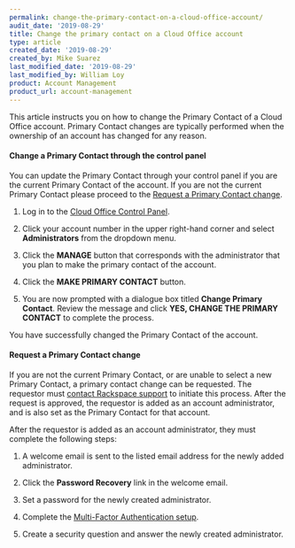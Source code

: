 ```yaml
---
permalink: change-the-primary-contact-on-a-cloud-office-account/
audit_date: '2019-08-29'
title: Change the primary contact on a Cloud Office account
type: article
created_date: '2019-08-29'
created_by: Mike Suarez
last_modified_date: '2019-08-29'
last_modified_by: William Loy
product: Account Management
product_url: account-management
---
```


This article instructs you on how to change the Primary Contact of a Cloud Office account. Primary Contact changes are typically performed when the ownership of an account has changed for any reason.

#### Change a Primary Contact through the control panel

You can update the Primary Contact through your control panel if you are the current Primary Contact of the account. If you are not the current Primary Contact please proceed to the [Request a Primary Contact change](#request-a-primary-contact-change).

1. Log in to the [Cloud Office Control Panel](https://cp.rackspace.com).

2. Click your account number in the upper right-hand corner and select **Administrators** from the dropdown menu.

3. Click the **MANAGE** button that corresponds with the administrator that you plan to make the primary contact of the account.

4. Click  the **MAKE PRIMARY CONTACT** button.

5. You are now prompted with a dialogue box titled **Change Primary Contact**. Review the message and click **YES, CHANGE THE PRIMARY CONTACT** to complete the process.

You have successfully changed the Primary Contact of the account.

#### Request a Primary Contact change

If you are not the current Primary Contact, or are unable to select a new Primary Contact, a primary contact change can be requested.  The requestor must [contact Rackspace support](https://www.rackspace.com/contact#tab-us-contact-info-support) to initiate this process. After the request is approved, the requestor is added as an account administrator, and is also set as the Primary Contact for that account.

After the requestor is added as an account administrator, they must complete the following steps:

1. A welcome email is sent to the listed email address for the newly added administrator.

2. Click the **Password Recovery** link in the welcome email.

3. Set a password for the newly created administrator.

4. Complete the [Multi-Factor Authentication setup](/how-to/enable-or-disable-two-factor-authentication-for-administrators).

5. Create a security question and answer the newly created administrator.
